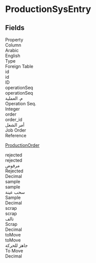 # ProductionSysEntry

<ContentFilter/>

<div class='searchable'>

## Fields

<div class="nama-table">
<div class="row header-row">
<div class="cell">Property</div>
<div class="cell">Column</div>
<div class="cell">Arabic</div>
<div class="cell">English</div>
<div class="cell">Type</div>
<div class="cell">Foreign Table</div>
</div><div class="row searchable" id="id">
<div class="cell" data-label="Property">id</div>
<div class="cell" data-label="Column">id</div>
<div class="cell" data-label="Arabic"></div>
<div class="cell" data-label="English"></div>
<div class="cell" data-label="Type">ID</div>

</div>

<div class="row searchable" id="operationSeq">
<div class="cell" data-label="Property">operationSeq</div>
<div class="cell" data-label="Column">operationSeq</div>
<div class="cell" data-label="Arabic">م. العملية</div>
<div class="cell" data-label="English">Operation Seq.</div>
<div class="cell" data-label="Type">Integer</div>

</div>

<div class="row searchable" id="order">
<div class="cell" data-label="Property">order</div>
<div class="cell" data-label="Column">order_id</div>
<div class="cell" data-label="Arabic">أمر الشغل</div>
<div class="cell" data-label="English">Job Order</div>
<div class="cell" data-label="Type">Reference</div>
<div class="cell" data-label="Foreign Table">

 [ProductionOrder](/modules/manufacturing/ProductionOrder.md) 
</div>
</div>

<div class="row searchable" id="rejected">
<div class="cell" data-label="Property">rejected</div>
<div class="cell" data-label="Column">rejected</div>
<div class="cell" data-label="Arabic">مرفوض</div>
<div class="cell" data-label="English">Rejected</div>
<div class="cell" data-label="Type">Decimal</div>

</div>

<div class="row searchable" id="sample">
<div class="cell" data-label="Property">sample</div>
<div class="cell" data-label="Column">sample</div>
<div class="cell" data-label="Arabic"> سحب عينة</div>
<div class="cell" data-label="English"> Sample</div>
<div class="cell" data-label="Type">Decimal</div>

</div>

<div class="row searchable" id="scrap">
<div class="cell" data-label="Property">scrap</div>
<div class="cell" data-label="Column">scrap</div>
<div class="cell" data-label="Arabic">تالف</div>
<div class="cell" data-label="English">Scrap</div>
<div class="cell" data-label="Type">Decimal</div>

</div>

<div class="row searchable" id="toMove">
<div class="cell" data-label="Property">toMove</div>
<div class="cell" data-label="Column">toMove</div>
<div class="cell" data-label="Arabic">جاهز للحركة</div>
<div class="cell" data-label="English">To Move</div>
<div class="cell" data-label="Type">Decimal</div>

</div>


</div>
</div>

